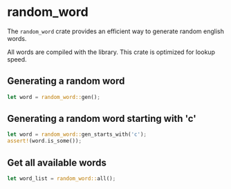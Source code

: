 # random_word

The `random_word` crate provides an efficient way to generate random 
english words. 

All words are compiled with the library.
This crate is optimized for lookup speed.

## Generating a random word

```rust
let word = random_word::gen();
```

## Generating a random word starting with 'c'

```rust
let word = random_word::gen_starts_with('c');
assert!(word.is_some());
```

## Get all available words

```rust
let word_list = random_word::all();
```